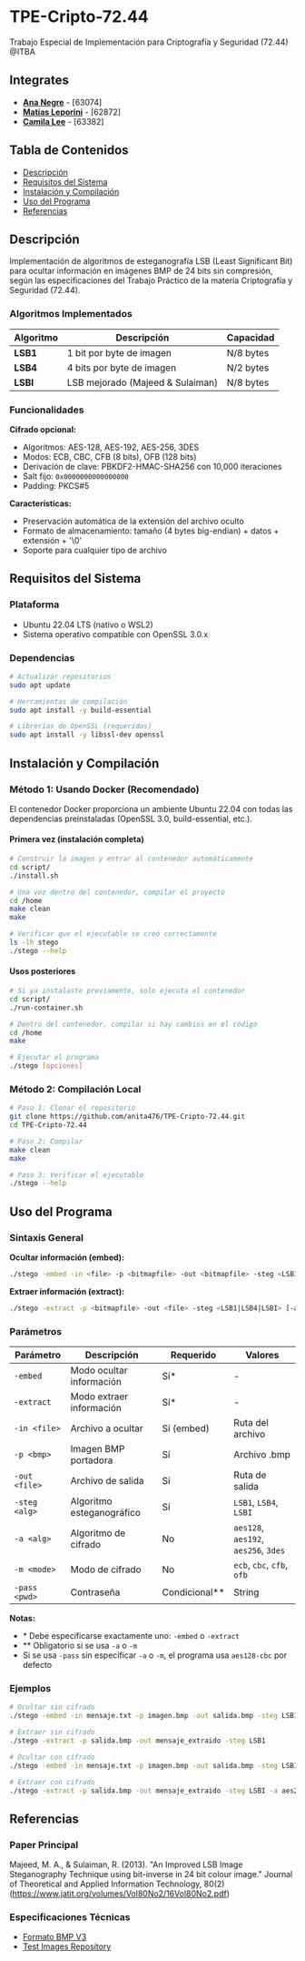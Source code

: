 # TPE-Cripto-72.44
Trabajo Especial de Implementación para Criptografía y Seguridad (72.44) @ITBA

## Integrates
- **[Ana Negre](https://github.com/anita476)** - [63074]
- **[Matías Leporini](https://github.com/LosProgramasdeLepo)** - [62872]
- **[Camila Lee](https://github.com/clee0412)** - [63382]

## Tabla de Contenidos
- [Descripción](#descripción)
- [Requisitos del Sistema](#requisitos-del-sistema)
- [Instalación y Compilación](#instalación-y-compilación)
- [Uso del Programa](#uso-del-programa)
- [Referencias](#referencias)

## Descripción
Implementación de algoritmos de esteganografía LSB (Least Significant Bit) para ocultar información en imágenes BMP de 24 bits sin compresión, según las especificaciones del Trabajo Práctico de la materia Criptografía y Seguridad (72.44).

### Algoritmos Implementados
| Algoritmo | Descripción | Capacidad |
|-----------|-------------|-----------|
| **LSB1** | 1 bit por byte de imagen | N/8 bytes |
| **LSB4** | 4 bits por byte de imagen | N/2 bytes |
| **LSBI** | LSB mejorado (Majeed & Sulaiman) | N/8 bytes |

### Funcionalidades

**Cifrado opcional:**
- Algoritmos: AES-128, AES-192, AES-256, 3DES
- Modos: ECB, CBC, CFB (8 bits), OFB (128 bits)
- Derivación de clave: PBKDF2-HMAC-SHA256 con 10,000 iteraciones
- Salt fijo: `0x0000000000000000`
- Padding: PKCS#5

**Características:**
- Preservación automática de la extensión del archivo oculto
- Formato de almacenamiento: tamaño (4 bytes big-endian) + datos + extensión + '\0'
- Soporte para cualquier tipo de archivo

## Requisitos del Sistema

### Plataforma
- Ubuntu 22.04 LTS (nativo o WSL2)
- Sistema operativo compatible con OpenSSL 3.0.x

### Dependencias
```bash
# Actualizar repositorios
sudo apt update

# Herramientas de compilación
sudo apt install -y build-essential

# Librerías de OpenSSL (requeridas)
sudo apt install -y libssl-dev openssl
```


## Instalación y Compilación

### Método 1: Usando Docker (Recomendado)
El contenedor Docker proporciona un ambiente Ubuntu 22.04 con todas las dependencias preinstaladas (OpenSSL 3.0, build-essential, etc.).

#### Primera vez (instalación completa)
```bash
# Construir la imagen y entrar al contenedor automáticamente
cd script/
./install.sh

# Una vez dentro del contenedor, compilar el proyecto
cd /home
make clean
make

# Verificar que el ejecutable se creó correctamente
ls -lh stego
./stego --help
```

#### Usos posteriores
```bash
# Si ya instalaste previamente, solo ejecuta el contenedor
cd script/
./run-container.sh

# Dentro del contenedor, compilar si hay cambios en el código
cd /home
make

# Ejecutar el programa
./stego [opciones]
```

### Método 2: Compilación Local
```bash
# Paso 1: Clonar el repositorio
git clone https://github.com/anita476/TPE-Cripto-72.44.git
cd TPE-Cripto-72.44

# Paso 2: Compilar
make clean
make

# Paso 3: Verificar el ejecutable
./stego --help
```

## Uso del Programa
### Sintaxis General
**Ocultar información (embed):**
```bash
./stego -embed -in <file> -p <bitmapfile> -out <bitmapfile> -steg <LSB1|LSB4|LSBI> [-a <aes128|aes192|aes256|3des>] [-m <ecb|cfb|ofb|cbc>] [-pass <password>]
```


**Extraer información (extract):**
```bash
./stego -extract -p <bitmapfile> -out <file> -steg <LSB1|LSB4|LSBI> [-a <aes128|aes192|aes256|3des>] [-m <ecb|cfb|ofb|cbc>] [-pass <password>]
```


### Parámetros

| Parámetro | Descripción | Requerido | Valores |
|-----------|-------------|-----------|---------|
| `-embed` | Modo ocultar información | Sí* | - |
| `-extract` | Modo extraer información | Sí* | - |
| `-in <file>` | Archivo a ocultar | Sí (embed) | Ruta del archivo |
| `-p <bmp>` | Imagen BMP portadora | Sí | Archivo .bmp |
| `-out <file>` | Archivo de salida | Sí | Ruta de salida |
| `-steg <alg>` | Algoritmo esteganográfico | Sí | `LSB1`, `LSB4`, `LSBI` |
| `-a <alg>` | Algoritmo de cifrado | No | `aes128`, `aes192`, `aes256`, `3des` |
| `-m <mode>` | Modo de cifrado | No | `ecb`, `cbc`, `cfb`, `ofb` |
| `-pass <pwd>` | Contraseña | Condicional** | String |

**Notas:**
- \* Debe especificarse exactamente uno: `-embed` o `-extract`
- \*\* Obligatorio si se usa `-a` o `-m`
- Si se usa `-pass` sin especificar `-a` o `-m`, el programa usa `aes128-cbc` por defecto

### Ejemplos
```bash
# Ocultar sin cifrado
./stego -embed -in mensaje.txt -p imagen.bmp -out salida.bmp -steg LSB1

# Extraer sin cifrado
./stego -extract -p salida.bmp -out mensaje_extraido -steg LSB1

# Ocultar con cifrado
./stego -embed -in mensaje.txt -p imagen.bmp -out salida.bmp -steg LSBI -a aes256 -m cbc -pass "secreto"

# Extraer con cifrado
./stego -extract -p salida.bmp -out mensaje_extraido -steg LSBI -a aes256 -m cbc -pass "secreto"
```

## Referencias
### Paper Principal
Majeed, M. A., & Sulaiman, R. (2013). "An Improved LSB Image Steganography Technique using bit-inverse in 24 bit colour image." Journal of Theoretical and Applied Information Technology, 80(2) (https://www.jatit.org/volumes/Vol80No2/16Vol80No2.pdf)

### Especificaciones Técnicas
* [Formato BMP V3](https://www.di.unito.it/~marcog/SM/BMPformat-Wiki.pdf#:~:text=headers%20in%20the%20popular%20Windows%20V3%20BMP,file%20header%20plus%2040%2Dbyte%20DIB%20V3%20header)
* [Test Images Repository](https://www.hlevkin.com/hlevkin/06testimages.htm)
